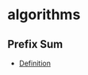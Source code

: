 # algorithms

## Prefix Sum
* [Definition](https://github.com/dengkliu/algorithms/blob/master/PrefixSum.java) 
